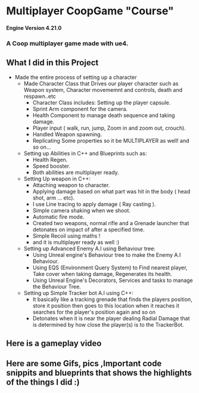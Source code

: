 # Multiplayer CoopGame "Course"
#### Engine Version 4.21.0
### A Coop multiplayer game made with ue4.

## What I did in this Project
  * Made the entire process of setting up a character
    * Made Character Class that Drives our player character such as Weapon system, Character movememnt and controls, death and     respawn..etc
      * Character Class includes: Setting up the player capsule.
      * Sprint Arm component for the camera.
      * Health Component to manage death sequence and taking damage.
      * Player input ( walk, run, jump, Zoom in and zoom out, crouch).
      * Handled Weapon spawning.
      * Replicating Some properties so it be MULTIPLAYER as well! and so on...
    * Setting up Abilities in C++ and Blueprints such as:
      * Health Regen.
      * Speed booster.
      * Both abilities are multiplayer ready.
    * Setting Up weapon in C++:
      * Attaching weapon to character.
      * Applying damage based on what part was hit in the body ( head shot, arm ... etc).
      * I use Line tracing to apply damage ( Ray casting ).
      * Simple camera shaking when we shoot.
      * Automatic fire mode.
      * Created two weapons, normal rifle and a Grenade launcher that detonates on impact of after a specified time.
      * Simple Recoil using maths !
      * and it is multiplayer ready as well :)
    * Setting up Advanced Enemy A.I using Behaviour tree:
      * Using Unreal engine's Behaviour tree to make the Enemy A.I Behaviour.
      * Using EQS (Environment Query System) to Find nearest player, Take cover when taking damage, Regenerates its health.
      * Using Unreal Engine's Decorators, Services and tasks to manage the Behaviour Tree.
    * Setting up Simple Tracker bot A.I using C++:
      * It basically like a tracking grenade that finds the players position, store it position then goes to this location when it reaches it searches for the player's position again and so on
      * Detonates when it is near the player dealing Radial Damage that is determined by how close the player(s) is to the TrackerBot.

## Here is a gameplay video

## Here are some Gifs, pics ,Important code snippits and blueprints that shows the highlights of the things I did :)
      
      
    
    
      
